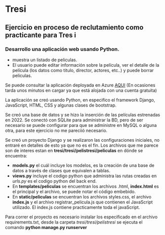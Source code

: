 # Tresi
## Ejercicio en proceso de reclutamiento como practicante para Tres i

### Desarrollo una aplicación web usando Python.
* muestra un listado de peliculas. 
* El usuario puede editar información sobre la película, ver el detalle de la película (los datos como titulo, director, actores, etc..) y puede borrar peliculas.

Se puede consultar la aplicación deployada en Azure [AQUI](https://triplei-peliculas.azurewebsites.net/) (En ocasiones tarda unos minutos en cargar ya que está alojada con una cuenta gratuita)

La aplicación se creó usando Python, en especifico el framework Django, JavaScript, HTML, CSS y algunas clases de bootstrap.

Se creó una base de datos y se hizo la inserción de las películas estrenadas en 2022. Se conectó con SQLite para administrar la BD, pero de ser necesario se puede configurar para que se administre en MySQL o alguna otra, para este ejercicio no me pareciió necesario.

Se creó un proyecto Django y se realizaron las configuraciones iniciales, no entraré en detalles de esto ya que no es el fin. Los archivos que me parece son de interes estan en **tresi/tresi/pelistresi/peliculas**  en dónde se encuentra:

* **models.py** el cuál incluye los modelos, es la creación de una base de datos a través de clases que equivalen a tablas.
* **views.py** incluye el codigo python que administra las rutas creadas en *urls.py* es el codigo python del back end.
* En **templates/peliculas** se encuentran los archivos .html, **index.html** es el principal y el archivo, se puede notar el código embebido.
* En **static/peliculas** se encuentran los archivos styles.css, el archivo **index.js** y el archivo registrar_pelicula.js que contienen el JavaScript utilizado. El index.js contiene practicamente toda el javaScript.

Para correr el proyecto es necesario instalar los especificado en el archivo requirements.txt, desde la carpeta *tresi/tresi/pelistresi* se ejecuta el comando **python manage.py runserver**






